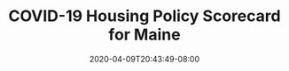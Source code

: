 ---
title: "COVID-19 Housing Policy Scorecard for Maine"
date: 2020-04-09T20:43:49-08:00
layout: single
type: covid-policy-rankings
state_abbrev: me # use state abbreviation.
state_title: Maine
photoCredit:
hasSubnav: true
fbImage: /images/assets/covid-eviction-policies-social.jpg
twImage: /images/assets/covid-eviction-policies-social.jpg
socialDescription: COVID-19 Housing Policy Scorecard for Maine
description: See how Maine ranks in our nationwide scorecard of housing policies in response to COVID-19.
url: /covid-policy-scorecard/me
aliases:
    - /covid-policy-scorecard/me
    - /covid-policy-scorecard/maine
    - /es/covid-policy-scorecard/me
    - /es/covid-policy-scorecard/maine
---